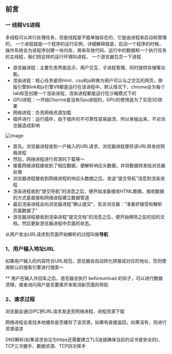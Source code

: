 ## 前言
### 一 线程VS进程
多线程可以并行处理任务，但是线程是不能单独存在的，它是由进程来启动和管理的，
一个进程就是一个程序的运行实例，详细解释就是，启动一个程序的时候，操作系统会为该程序创建一块内存，用来存放代码、运行中的数据和一个执行任务的主线程，我们把这样的运行环境叫进程，
一个游览器包含一下进程

- 游览器进程：主要负责界面显示、用户交互、子进程管理、同时提供存储等功能。
- 渲染进程：核心任务是将html、css和js转换为用户可以与之交互的网页，排版引擎Blink和js引擎V8都是运行在该进程中，默认情况下，chrome会为每个tab标签创建一个渲染进程，渲染进程都是运行在沙箱模式下的
- GPU进程：一开始Chorme是没有Gpu进程的，GPU的使用是为了实现3D效果
- 网络进程：负责网络资源加载
- 插件进行：运行插件，由于插件的不可靠性容易崩溃，所以单独出来，不对浏览器造成影响



![image](https://user-images.githubusercontent.com/20312469/170266323-6f3bdfe1-77df-4401-ab47-4fc044160630.png)

- 首先，浏览器进程收到一户输入的URL请求，浏览器进程便将该URL转发给网络进程
- 然后，网络进程进行资源的下载等～
- 接着网络进程接收到了相应数据，便解析响应头数据，并将数据转发给浏览器处理
- 浏览器进程接收到网络进程的响应头数据之后，发送“提交导航”消息到渲染进程
- 渲染进程收到“提交导航”的消息之后，便开始准备接收HTML数据，接收数据的方式是直接和网络进程建立数据管道
- 最后渲染进程会向浏览器进程“确认提交”，告诉浏览器：“准备好接受和解析页面数据了”
- 游览器进程接收到渲染进程“提交文档”的消息之后，便开始移除之前的旧的文档，然后更新游览器进程中页面的状态。

从用户发出URL请求到页面开始解析的过程叫做**导航**

### 1、用户输入地址URL
如果用户输入的内容符合URL规范，游览器会自动转化拼接成对应的地址，否则使用默认的搜索引擎进行搜索～

** 用户在输入并回车之后，游览器会执行 beforeunload 的钩子，可以进行数据清理，或者询问用户是否要离开来取消新页面的导航

### 2、请求过程
浏览器会通过IPC把URL请求发送至网络进程，进程资源下载

网络进程会查找本地缓存是否缓存了该资源，如果有直接返回，如果没有，则进行资源请求

DNS解析(如果请求协议为https还需要建立TLS连接确保当前的证书是安全的)、TCP三次握手、数据资源、TCP四次挥手 



